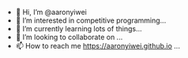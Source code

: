 - 👋 Hi, I’m @aaronyiwei
- 👀 I’m interested in competitive programming...
- 🌱 I’m currently learning lots of things...
- 💞️ I’m looking to collaborate on ...
- 📫 How to reach me https://aaronyiwei.github.io ...

<!---
aaronyiwei/aaronyiwei is a ✨ special ✨ repository because its `README.md` (this file) appears on your GitHub profile.
You can click the Preview link to take a look at your changes.
--->

